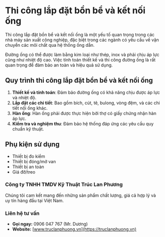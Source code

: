 # Thi công lắp đặt bồn bể và kết nối ống

Thi công lắp đặt bồn bể và kết nối ống là một yếu tố quan trọng trong các nhà máy sản xuất công nghiệp, đặc biệt trong các ngành có yêu cầu về vận chuyển các môi chất qua hệ thống ống dẫn.

Đường ống có thể được làm bằng kim loại như thép, inox và phải chịu áp lực cũng như nhiệt độ cao. Việc tính toán thiết kế và thi công đường ống là rất quan trọng để đảm bảo an toàn và hiệu quả sử dụng.

## Quy trình thi công lắp đặt bồn bể và kết nối ống

1. **Thiết kế và tính toán**: Đảm bảo đường ống có khả năng chịu được áp lực và nhiệt độ.
2. **Lắp đặt các chi tiết**: Bao gồm bích, cút, tê, bulong, vòng đệm, và các chi tiết nối ống khác.
3. **Hàn ống**: Hàn ống phải được thực hiện bởi thợ có giấy chứng nhận hàn áp lực.
4. **Kiểm tra và nghiệm thu**: Đảm bảo hệ thống đáp ứng các yêu cầu quy chuẩn kỹ thuật.

## Phụ kiện sử dụng

- Thiết bị đo kiểm
- Thiết bị đóng/mở van
- Thiết bị an toàn
- Giá đỡ/treo

### Công ty TNHH TMDV Kỹ Thuật Trúc Lan Phương

Chúng tôi cam kết mang đến những sản phẩm chất lượng, giá cả hợp lý và uy tín hàng đầu tại Việt Nam.

### Liên hệ tư vấn

- **Gọi ngay:** 0906 047 767 (Mr. Dương)
- **Website:** [www.truclanphuong.vn](https://truclanphuong.vn)
